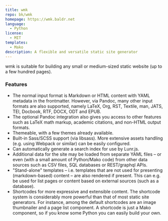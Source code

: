 ```yaml
---
title: wmk
repo: bk/wmk
homepage: https://wmk.baldr.net
language:
  - Python
license:
  - MIT
templates:
  - Mako
description: A flexible and versatile static site generator
---
```


wmk is suitable for building any small or medium-sized static website (up to a few hundred pages).

### Features

- The normal input format is Markdown or HTML content with YAML metadata in
  the frontmatter. However, via Pandoc, many other input formats are also supported,
  namely LaTeX, Org, RST, Textile, man, JATS, TEI, Docbook, RTF, DOCX, ODT and EPUB.
- The optional Pandoc integration also gives you access to other features such
  as LaTeX math markup, academic citations, and non-HTML output formats.
- Themeable, with a few themes already available.
- Built-in Sass/SCSS support (via libsass). More extensive assets handling (e.g.
  using Webpack or similar) can be easily configured.
- Can automatically generate a search index for use by Lunr.js.
- Additional data for the site may be loaded from separate YAML files – or even
  (with a small amount of Python/Mako code) from other data sources such as CSV
  files, SQL databases or REST/graphql APIs.
- "Stand-alone" templates – i.e. templates that are not used for presenting
  (markdown-based) content – are also rendered if present. This can e.g. be used
  for list pages or content based on external sources (such as a database).
- Shortcodes for more expressive and extensible content. The shortcode system
  is considerably more powerful than that of most static site generators. For
  instance, among the default shortcodes are an image thumbnailer and a page
  list component. A shortcode is just a Mako component, so if you know some
  Python you can easily build your own.
